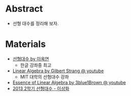 # Abstract

- 선형 대수를 정리해 보자.

# Materials

- [선형대수 by 이옥연](http://www.kocw.net/home/search/kemView.do?kemId=694450)
  - 한글 강좌중 최고
- [Linear Algebra by Gilbert Strang @ youtube](https://www.youtube.com/watch?v=ZK3O402wf1c&list=PLE7DDD91010BC51F8&index=1)
  - MIT 대학의 선형대수 강좌
- [Essence of Linear Algebra by 3blue1Brown @ youtube](https://www.youtube.com/playlist?list=PLZHQObOWTQDPD3MizzM2xVFitgF8hE_ab)
- [2013 2학기 선형대수 - 이상화](https://www.youtube.com/playlist?list=PLSN_PltQeOyjDGSghAf92VhdMBeaLZWR3)
